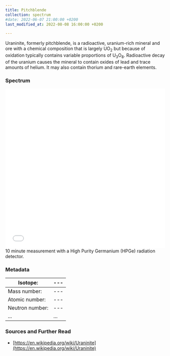 ```yaml
---
title: Pitchblende
collection: spectrum
#date: 2022-06-07 21:00:00 +0200
last_modified_at: 2022-08-08 16:00:00 +0200

---
```


Uraninite, formerly pitchblende, is a radioactive, uranium-rich mineral and ore with a chemical composition that is largely UO<sub>2</sub> but because of oxidation typically contains variable proportions of U<sub>3</sub>O<sub>8</sub>. Radioactive decay of the uranium causes the mineral to contain oxides of lead and trace amounts of helium. It may also contain thorium and rare-earth elements.

### Spectrum

<iframe width="100%" height="500" src="/assets/spectra/Pitchblende.html" title="Uraninite gamma spectrum" frameborder="0" allowfullscreen></iframe>
10 minute measurement with a High Purity Germanium (HPGe) radiation detector.

### Metadata

| Isotope: | --- |
| --- | --- |
| Mass number: | --- |
| Atomic number: | --- |
| Neutron number: | --- |
| ... | ... |

### Sources and Further Read

- [https://en.wikipedia.org/wiki/Uraninite](https://en.wikipedia.org/wiki/Uraninite)

